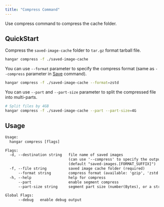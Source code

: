 ```yaml
---
title: "Compress Command"
---
```


Use compress command to compress the cache folder.

## QuickStart

Compress the `saved-image-cache` folder to `tar.gz` format tarball file.

```sh
hangar compress -f ./saved-image-cache
```

You can use `--format` parameter to specify the compress format (same as `--compress` parameter in [Save](/v1.6/save/save) command).

```sh
hangar compress -f ./saved-image-cache --format=zstd
```

You can use `--part` and `--part-size` parameter to split the compressed file into multi-parts.

```sh
# Split files by 4GB
hangar compress -f ./saved-image-cache --part --part-size=4G
```

## Usage

```txt
Usage:
  hangar compress [flags]

Flags:
  -d, --destination string   file name of saved images
                             (can use '--compress' to specify the output file format, default is gzip)
                             (default "saved-images.[FORMAT_SUFFIX]")
  -f, --file string          saved image cache folder (required)
      --format string        compress format (available: 'gzip', 'zstd') (default "gzip")
  -h, --help                 help for compress
      --part                 enable segment compress
      --part-size string     segment part size (number(Bytes), or a string with 'K', 'M', 'G' suffix) (default "2G")

Global Flags:
      --debug   enable debug output
```
